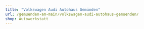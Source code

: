```yaml
---
title: "Volkswagen Audi Autohaus Gemünden"
url: /gemuenden-am-main/volkswagen-audi-autohaus-gemuenden/
shop: Autowerkstatt
---
```

